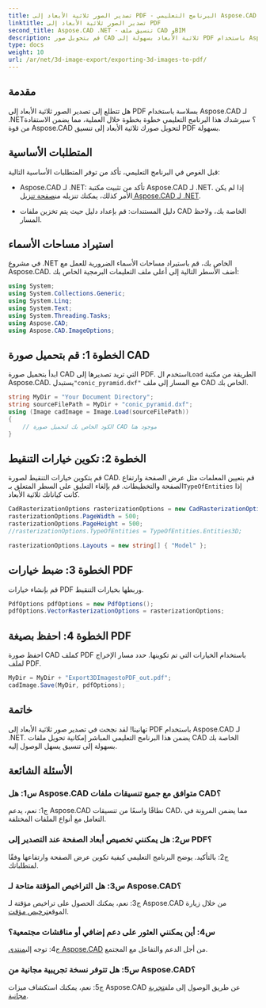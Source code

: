 ```yaml
---
title: تصدير الصور ثلاثية الأبعاد إلى PDF - البرنامج التعليمي Aspose.CAD
linktitle: تصدير الصور ثلاثية الأبعاد إلى PDF
second_title: Aspose.CAD .NET - تنسيق ملف CAD وBIM
description: قم بتحويل صور CAD ثلاثية الأبعاد بسهولة إلى PDF باستخدام Aspose.CAD لـ .NET. اتبع برنامجنا التعليمي خطوة بخطوة لتصدير ملفات PDF بسلاسة.
type: docs
weight: 10
url: /ar/net/3d-image-export/exporting-3d-images-to-pdf/
---
```

## مقدمة

هل تتطلع إلى تصدير الصور ثلاثية الأبعاد إلى PDF بسلاسة باستخدام Aspose.CAD لـ .NET؟ سيرشدك هذا البرنامج التعليمي خطوة بخطوة خلال العملية، مما يضمن الاستفادة من قوة Aspose.CAD لتحويل صورك ثلاثية الأبعاد إلى تنسيق PDF بسهولة.

## المتطلبات الأساسية

قبل الغوص في البرنامج التعليمي، تأكد من توفر المتطلبات الأساسية التالية:

-  Aspose.CAD لـ .NET: تأكد من تثبيت مكتبة Aspose.CAD لـ .NET. إذا لم يكن الأمر كذلك، يمكنك تنزيله من[صفحة تنزيل Aspose.CAD لـ .NET](https://releases.aspose.com/cad/net/).

- دليل المستندات: قم بإعداد دليل حيث يتم تخزين ملفات CAD الخاصة بك، ولاحظ المسار.

## استيراد مساحات الأسماء

في مشروع .NET الخاص بك، قم باستيراد مساحات الأسماء الضرورية للعمل مع Aspose.CAD. أضف الأسطر التالية إلى أعلى ملف التعليمات البرمجية الخاص بك:

```csharp
using System;
using System.Collections.Generic;
using System.Linq;
using System.Text;
using System.Threading.Tasks;
using Aspose.CAD;
using Aspose.CAD.ImageOptions;
```

## الخطوة 1: قم بتحميل صورة CAD

 ابدأ بتحميل صورة CAD التي تريد تصديرها إلى PDF. استخدم ال`Load` الطريقة من مكتبة Aspose.CAD. يستبدل`"conic_pyramid.dxf"` مع المسار إلى ملف CAD الخاص بك.

```csharp
string MyDir = "Your Document Directory";
string sourceFilePath = MyDir + "conic_pyramid.dxf";
using (Image cadImage = Image.Load(sourceFilePath))
{
    // الكود الخاص بك لتحميل صورة CAD موجود هنا
}
```

## الخطوة 2: تكوين خيارات التنقيط

 قم بتكوين خيارات التنقيط لصورة CAD. قم بتعيين المعلمات مثل عرض الصفحة وارتفاع الصفحة والتخطيطات. قم بإلغاء التعليق على السطر المتعلق بـ`TypeOfEntities` إذا كانت كياناتك ثلاثية الأبعاد.

```csharp
CadRasterizationOptions rasterizationOptions = new CadRasterizationOptions();
rasterizationOptions.PageWidth = 500;
rasterizationOptions.PageHeight = 500;
//rasterizationOptions.TypeOfEntities = TypeOfEntities.Entities3D;

rasterizationOptions.Layouts = new string[] { "Model" };
```

## الخطوة 3: ضبط خيارات PDF

قم بإنشاء خيارات PDF وربطها بخيارات التنقيط.

```csharp
PdfOptions pdfOptions = new PdfOptions();
pdfOptions.VectorRasterizationOptions = rasterizationOptions;
```

## الخطوة 4: احفظ بصيغة PDF

احفظ صورة CAD كملف PDF باستخدام الخيارات التي تم تكوينها. حدد مسار الإخراج لملف PDF.

```csharp
MyDir = MyDir + "Export3DImagestoPDF_out.pdf";
cadImage.Save(MyDir, pdfOptions);
```

## خاتمة

تهانينا! لقد نجحت في تصدير صور ثلاثية الأبعاد إلى PDF باستخدام Aspose.CAD لـ .NET. يضمن هذا البرنامج التعليمي المباشر إمكانية تحويل ملفات CAD الخاصة بك بسهولة إلى تنسيق يسهل الوصول إليه.

## الأسئلة الشائعة

### س1: هل Aspose.CAD متوافق مع جميع تنسيقات ملفات CAD؟

ج1: نعم، يدعم Aspose.CAD نطاقًا واسعًا من تنسيقات CAD، مما يضمن المرونة في التعامل مع أنواع الملفات المختلفة.

### س2: هل يمكنني تخصيص أبعاد الصفحة عند التصدير إلى PDF؟

ج2: بالتأكيد. يوضح البرنامج التعليمي كيفية تكوين عرض الصفحة وارتفاعها وفقًا لمتطلباتك.

### س3: هل التراخيص المؤقتة متاحة لـ Aspose.CAD؟

ج3: نعم، يمكنك الحصول على تراخيص مؤقتة لـ Aspose.CAD من خلال زيارة الموقع[ترخيص مؤقت](https://purchase.aspose.com/temporary-license/).

### س4: أين يمكنني العثور على دعم إضافي أو مناقشات مجتمعية؟

 ج4: توجه إلى[منتدى Aspose.CAD](https://forum.aspose.com/c/cad/19) من أجل الدعم والتفاعل مع المجتمع.

### س5: هل تتوفر نسخة تجريبية مجانية من Aspose.CAD؟

 ج5: نعم، يمكنك استكشاف ميزات Aspose.CAD عن طريق الوصول إلى ملف[تجربة مجانية](https://releases.aspose.com/).